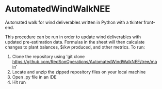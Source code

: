 # AutomatedWindWalkNEE
Automated walk for wind deliverables written in Python with a tkinter front-end.

This procedure can be run in order to update wind deliverables with updated pre-estimation data. Formulas in the sheet will then calculate changes to plant balances, $/kw produced, and other metrics. 
To run:
1. Clone the repository using 'git clone https://github.com/RedSonOperations/AutomatedWindWalkNEE/tree/main'
2. Locate and unzip the zipped repository files on your local machine
3. Open .py file in an IDE
4. Hit run
